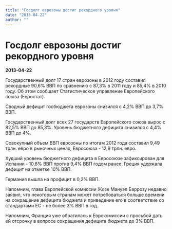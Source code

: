 ```yaml
---
title: "Госдолг еврозоны достиг рекордного уровня"
date: "2013-04-22"
author: ""
---
```


# Госдолг еврозоны достиг рекордного уровня

**2013-04-22** 

Государственный долг 17 стран еврозоны в 2012 году составил рекордные 90,6% ВВП по сравнению с 87,3% в 2011 году и 85,4% в 2010 году. Об этом сообщает Статистическое управление Европейского союза (Евростат).

Сводный дефицит госбюджета еврозоны снизился с 4,2% ВВП до 3,7% ВВП.

Государственный долг всех 27 государств Европейского союза вырос с 82,5% ВВП до 85,3%. Уровень бюджетного дефицита снизился с 4,4% ВВП до 4%.

Совокупный объем ВВП еврозоны по итогам 2012 года составил 9,49 трлн. евро в рыночных ценах, Евросоюза - 12,9 трлн. евро.

Худший уровень бюджетного дефицита в Евросоюзе зафиксирован для Испании - 10,6% ВВП против 9,4% ВВП годом ранее. Греция удержала дефицит на отметке 10% ВВП.

Германия вышла на профицит в 0,2% ВВП.

Напомним, глава Европейской комиссии Жозе Мануэл Баррозу недавно заявил, что некоторым странам может потребоваться больше времени на сокращение дефицита бюджета и приведение его в соответствие со стандартами ЕС - не более 3% ВВП в год.

Напомним, Франция уже обратилась к Еврокомиссии с просьбой дать ей отсрочку в вопросе сокращения дефицита бюджета до 3% ВВП.